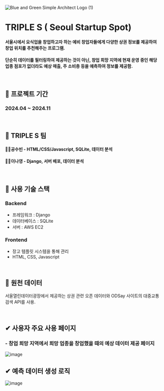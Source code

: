 
![Blue and Green Simple Architect Logo (1)](https://github.com/user-attachments/assets/ac32c158-faa0-4196-8d3c-84905601dd6e)

# TRIPLE S ( Seoul Startup Spot) 
#### 서울시에서 요식업을 창업하고자 하는 예비 창업자들에게 다양한 상권 정보를 제공하여 창업 위치를 추천해주는 프로그램. 
#### 단순히 데이터를 필터링하여 제공하는 것이 아닌, 창업 희망 지역에 현재 운영 중인 해당 업종 점포가 없더라도 예상 매출, 주 소비층 등을 예측하여 정보를 제공함. 

<br/>

## 📆 프로젝트 기간
### 2024.04 ~ 2024.11
<br/>

## 👯 TRIPLE S 팀
#### 👩‍💻공수빈 - HTML/CSS/Javascript, SQLite, 데이터 분석
#### 👩‍💻이나영 - Django, 서버 배포, 데이터 분석
<br/>


## 🔧 사용 기술 스택
### Backend
- 프레임워크 : Django
- 데이터베이스 : SQLite
- 서버 : AWS EC2

### Frontend
- 장고 템플릿 시스템을 통해 관리
- HTML, CSS, Javascript
<br/>


## 📑 원천 데이터
서울열린데이터광장에서 제공하는 상권 관련 오픈 데이터와 ODSay 사이트의 대중교통 검색 API를 사용. 

<br/>

## ✔ 사용자 주요 사용 페이지
### - 창업 희망 지역에서 희망 업종을 창업했을 때의 예상 데이터 제공 페이지
![image](https://github.com/user-attachments/assets/cab47de8-6367-429e-8c16-1bca865271f2)


## ✔ 예측 데이터 생성 로직
![image](https://github.com/user-attachments/assets/2dcffbf7-19f5-42e1-89c5-2483c22925ce)
